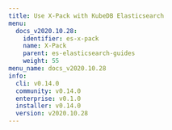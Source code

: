 ```yaml
---
title: Use X-Pack with KubeDB Elasticsearch
menu:
  docs_v2020.10.28:
    identifier: es-x-pack
    name: X-Pack
    parent: es-elasticsearch-guides
    weight: 55
menu_name: docs_v2020.10.28
info:
  cli: v0.14.0
  community: v0.14.0
  enterprise: v0.1.0
  installer: v0.14.0
  version: v2020.10.28
---
```


